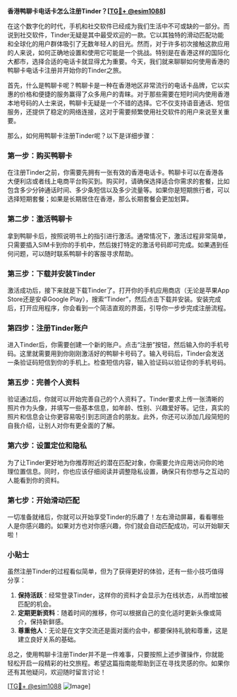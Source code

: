 **香港鸭聊卡电话卡怎么注册Tinder？[[TG💪+ @esim1088](https://t.me/s/esim1088)]**

在这个数字化的时代，手机和社交软件已经成为我们生活中不可或缺的一部分。而说到社交软件，Tinder无疑是其中最受欢迎的一款。它以其独特的滑动匹配功能和全球化的用户群体吸引了无数年轻人的目光。然而，对于许多初次接触这款应用的人来说，如何正确地设置和使用它可能是一个挑战。特别是在香港这样的国际化大都市，选择合适的电话卡就显得尤为重要。今天，我们就来聊聊如何使用香港的鸭聊卡电话卡注册并开始你的Tinder之旅。

首先，什么是鸭聊卡呢？鸭聊卡是一种在香港地区非常流行的电话卡品牌，它以实惠的价格和便捷的服务赢得了众多用户的青睐。对于那些需要在短时间内使用香港本地号码的人士来说，鸭聊卡无疑是一个不错的选择。它不仅支持语音通话、短信服务，还提供了稳定的网络连接，这对于需要频繁使用社交软件的用户来说至关重要。

那么，如何用鸭聊卡注册Tinder呢？以下是详细步骤：

### 第一步：购买鸭聊卡

在注册Tinder之前，你需要先拥有一张有效的香港电话卡。鸭聊卡可以在香港各大便利店或者线上电商平台购买到。购买时，请确保选择适合你需求的套餐，比如包含多少分钟通话时间、多少条短信以及多少流量等。如果你是短期旅行者，可以选择短期套餐；如果是长期居住在香港，那么长期套餐会更加划算。

### 第二步：激活鸭聊卡

拿到鸭聊卡后，按照说明书上的指引进行激活。通常情况下，激活过程非常简单，只需要插入SIM卡到你的手机中，然后拨打特定的激活号码即可完成。如果遇到任何问题，可以随时联系鸭聊卡的客服寻求帮助。

### 第三步：下载并安装Tinder

激活成功后，接下来就是下载Tinder了。打开你的手机应用商店（无论是苹果App Store还是安卓Google Play），搜索“Tinder”，然后点击下载并安装。安装完成后，打开应用程序，你会看到一个简洁直观的界面，引导你一步步完成注册流程。

### 第四步：注册Tinder账户

进入Tinder后，你需要创建一个新的账户。点击“注册”按钮，然后输入你的手机号码。这里就需要用到你刚刚激活好的鸭聊卡号码了。输入号码后，Tinder会发送一条验证码短信到你的手机上。检查短信内容，输入验证码以验证你的手机号码。

### 第五步：完善个人资料

验证通过后，你就可以开始完善自己的个人资料了。Tinder要求上传一张清晰的照片作为头像，并填写一些基本信息，如年龄、性别、兴趣爱好等。记住，真实的照片和信息会让你更容易吸引到志同道合的朋友。此外，你还可以添加几段简短的自我介绍，让别人对你有更全面的了解。

### 第六步：设置定位和隐私

为了让Tinder更好地为你推荐附近的潜在匹配对象，你需要允许应用访问你的地理位置信息。同时，你也应该仔细阅读并调整隐私设置，确保只有你想与之互动的人能看到你的资料。

### 第七步：开始滑动匹配

一切准备就绪后，你就可以开始享受Tinder的乐趣了！左右滑动屏幕，看看哪些人是你感兴趣的。如果对方也对你感兴趣，你们就会自动匹配成功，可以开始聊天啦！

### 小贴士

虽然注册Tinder的过程看似简单，但为了获得更好的体验，还有一些小技巧值得分享：

1. **保持活跃**：经常登录Tinder，这样你的资料才会显示为在线状态，从而增加被匹配的机会。
2. **定期更新资料**：随着时间的推移，你可以根据自己的变化适时更新头像或简介，保持新鲜感。
3. **尊重他人**：无论是在文字交流还是面对面约会中，都要保持礼貌和尊重，这是建立良好关系的基础。

总之，使用鸭聊卡注册Tinder并不是一件难事，只要按照上述步骤操作，你就能轻松开启一段精彩的社交旅程。希望这篇指南能帮助到正在寻找灵感的你。如果你还有其他疑问，欢迎随时留言讨论！

[[TG💪+ @esim1088](https://t.me/s/esim1088) ![Image](https://i.postimg.cc/4NQfJmqS/Snipaste-2025-05-13-00-14-12.png)]